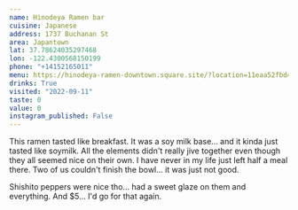 ```yaml
---
name: Hinodeya Ramen bar
cuisine: Japanese
address: 1737 Buchanan St
area: Japantown
lat: 37.78624035297468
lon: -122.4300568150199
phone: "+14152165011"
menu: https://hinodeya-ramen-downtown.square.site/?location=11eaa52fbd40a491baa60cc47a2b6418
drinks: True
visited: "2022-09-11"
taste: 0
value: 0
instagram_published: False
---
```


This ramen tasted like breakfast. It was a soy milk base... and it kinda just tasted like soymilk. All the elements didn't really jive together even though they all seemed nice on their own. I have never in my life just left half a meal there. Two of us couldn't finish the bowl... it was just not good.

Shishito peppers were nice tho... had a sweet glaze on them and everything. And $5... I'd go for that again.
